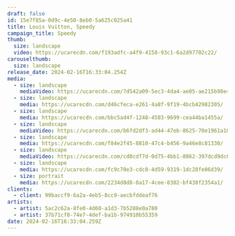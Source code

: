```yaml
---
draft: false
id: 15e7f85a-0d9c-4e50-8eb0-5a625c025a41
title: Louis Vuitton, Speedy
campaign_title: S﻿peedy
thumb:
  size: landscape
  video: https://ucarecdn.com/f193adfc-a4f9-4158-93c1-6a2d97702c22/
carouselthumb:
  size: landscape
release_date: 2024-02-16T16:33:04.254Z
media:
  - size: landscape
    mediaVideo: https://ucarecdn.com/7d542a09-5ec3-4da4-ae05-ae215b98e40d/
  - size: landscape
    media: https://ucarecdn.com/d46cfeca-e261-4a8f-9f19-4bcb42982305/
  - size: landscape
    media: https://ucarecdn.com/bbc5ad4f-1248-4503-9699-cea44ba1455a/
  - size: landscape
    mediaVideo: https://ucarecdn.com/b6fd2df3-ad44-47eb-8625-70e1961a1043/
  - size: landscape
    media: https://ucarecdn.com/f84e2f45-8810-47c4-b456-9a46e8c81330/
  - size: landscape
    mediaVideo: https://ucarecdn.com/cd0cdf7d-0d75-4bb1-8862-397dcd9dc69f/
  - size: landscape
    media: https://ucarecdn.com/fc9c70e3-cdc8-4d59-9319-1dc28fe06d39/
  - size: portrait
    media: https://ucarecdn.com/2234d8d8-8a17-4cee-8302-bf438f2354a1/
clients:
  - client: 99baccf9-6a2a-4eb5-8cc9-aecbfddeaf76
artists:
  - artist: 5ac2c62a-8fe0-4d60-a1d3-7b5288e0a780
  - artist: 37b71cf8-74e7-4def-ba1b-974910b55359
date: 2024-02-16T16:33:04.259Z
---
```

